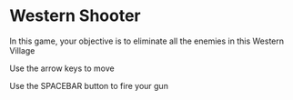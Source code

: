# Western Shooter
In this game, your objective is to eliminate all the enemies in this Western Village

Use the arrow keys to move

Use the SPACEBAR button to fire your gun
